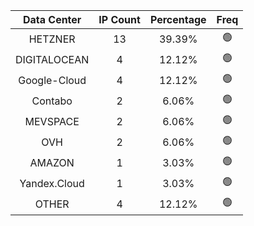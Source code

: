 | Data Center | IP Count | Percentage | Freq |
|:------------:|:--------:|:-----------:|:-----:|
| HETZNER | 13 | 39.39% | 🟢 |
| DIGITALOCEAN | 4 | 12.12% | 🟢 |
| Google-Cloud | 4 | 12.12% | 🟢 |
| Contabo | 2 | 6.06% | 🟢 |
| MEVSPACE | 2 | 6.06% | 🟢 |
| OVH | 2 | 6.06% | 🟢 |
| AMAZON | 1 | 3.03% | 🟢 |
| Yandex.Cloud | 1 | 3.03% | 🟢 |
| OTHER | 4 | 12.12% | 🟢 |